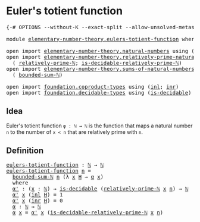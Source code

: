 # Euler's totient function

<pre class="Agda"><a id="37" class="Symbol">{-#</a> <a id="41" class="Keyword">OPTIONS</a> <a id="49" class="Pragma">--without-K</a> <a id="61" class="Pragma">--exact-split</a> <a id="75" class="Pragma">--allow-unsolved-metas</a> <a id="98" class="Symbol">#-}</a>

<a id="103" class="Keyword">module</a> <a id="110" href="elementary-number-theory.eulers-totient-function.html" class="Module">elementary-number-theory.eulers-totient-function</a> <a id="159" class="Keyword">where</a>

<a id="166" class="Keyword">open</a> <a id="171" class="Keyword">import</a> <a id="178" href="elementary-number-theory.natural-numbers.html" class="Module">elementary-number-theory.natural-numbers</a> <a id="219" class="Keyword">using</a> <a id="225" class="Symbol">(</a><a id="226" href="elementary-number-theory.natural-numbers.html#1444" class="Datatype">ℕ</a><a id="227" class="Symbol">)</a>
<a id="229" class="Keyword">open</a> <a id="234" class="Keyword">import</a> <a id="241" href="elementary-number-theory.relatively-prime-natural-numbers.html" class="Module">elementary-number-theory.relatively-prime-natural-numbers</a> <a id="299" class="Keyword">using</a>
  <a id="307" class="Symbol">(</a> <a id="309" href="elementary-number-theory.relatively-prime-natural-numbers.html#940" class="Function">relatively-prime-ℕ</a><a id="327" class="Symbol">;</a> <a id="329" href="elementary-number-theory.relatively-prime-natural-numbers.html#1456" class="Function">is-decidable-relatively-prime-ℕ</a><a id="360" class="Symbol">)</a>
<a id="362" class="Keyword">open</a> <a id="367" class="Keyword">import</a> <a id="374" href="elementary-number-theory.sums-of-natural-numbers.html" class="Module">elementary-number-theory.sums-of-natural-numbers</a> <a id="423" class="Keyword">using</a>
  <a id="431" class="Symbol">(</a> <a id="433" href="elementary-number-theory.sums-of-natural-numbers.html#1749" class="Function">bounded-sum-ℕ</a><a id="446" class="Symbol">)</a>

<a id="449" class="Keyword">open</a> <a id="454" class="Keyword">import</a> <a id="461" href="foundation.coproduct-types.html" class="Module">foundation.coproduct-types</a> <a id="488" class="Keyword">using</a> <a id="494" class="Symbol">(</a><a id="495" href="foundation.coproduct-types.html#1239" class="InductiveConstructor">inl</a><a id="498" class="Symbol">;</a> <a id="500" href="foundation.coproduct-types.html#1262" class="InductiveConstructor">inr</a><a id="503" class="Symbol">)</a>
<a id="505" class="Keyword">open</a> <a id="510" class="Keyword">import</a> <a id="517" href="foundation.decidable-types.html" class="Module">foundation.decidable-types</a> <a id="544" class="Keyword">using</a> <a id="550" class="Symbol">(</a><a id="551" href="foundation.decidable-types.html#1828" class="Function">is-decidable</a><a id="563" class="Symbol">)</a>
</pre>
## Idea

Euler's totient function `φ : ℕ → ℕ` is the function that maps a natural number `n` to the number of `x < n` that are relatively prime with `n`.

## Definition

<pre class="Agda"><a id="eulers-totient-function"></a><a id="748" href="elementary-number-theory.eulers-totient-function.html#748" class="Function">eulers-totient-function</a> <a id="772" class="Symbol">:</a> <a id="774" href="elementary-number-theory.natural-numbers.html#1444" class="Datatype">ℕ</a> <a id="776" class="Symbol">→</a> <a id="778" href="elementary-number-theory.natural-numbers.html#1444" class="Datatype">ℕ</a>
<a id="780" href="elementary-number-theory.eulers-totient-function.html#748" class="Function">eulers-totient-function</a> <a id="804" href="elementary-number-theory.eulers-totient-function.html#804" class="Bound">n</a> <a id="806" class="Symbol">=</a>
  <a id="810" href="elementary-number-theory.sums-of-natural-numbers.html#1749" class="Function">bounded-sum-ℕ</a> <a id="824" href="elementary-number-theory.eulers-totient-function.html#804" class="Bound">n</a> <a id="826" class="Symbol">(λ</a> <a id="829" href="elementary-number-theory.eulers-totient-function.html#829" class="Bound">x</a> <a id="831" href="elementary-number-theory.eulers-totient-function.html#831" class="Bound">H</a> <a id="833" class="Symbol">→</a> <a id="835" href="elementary-number-theory.eulers-totient-function.html#947" class="Function">α</a> <a id="837" href="elementary-number-theory.eulers-totient-function.html#829" class="Bound">x</a><a id="838" class="Symbol">)</a>
  <a id="842" class="Keyword">where</a>
  <a id="850" href="elementary-number-theory.eulers-totient-function.html#850" class="Function">α&#39;</a> <a id="853" class="Symbol">:</a> <a id="855" class="Symbol">(</a><a id="856" href="elementary-number-theory.eulers-totient-function.html#856" class="Bound">x</a> <a id="858" class="Symbol">:</a> <a id="860" href="elementary-number-theory.natural-numbers.html#1444" class="Datatype">ℕ</a><a id="861" class="Symbol">)</a> <a id="863" class="Symbol">→</a> <a id="865" href="foundation.decidable-types.html#1828" class="Function">is-decidable</a> <a id="878" class="Symbol">(</a><a id="879" href="elementary-number-theory.relatively-prime-natural-numbers.html#940" class="Function">relatively-prime-ℕ</a> <a id="898" href="elementary-number-theory.eulers-totient-function.html#856" class="Bound">x</a> <a id="900" href="elementary-number-theory.eulers-totient-function.html#804" class="Bound">n</a><a id="901" class="Symbol">)</a> <a id="903" class="Symbol">→</a> <a id="905" href="elementary-number-theory.natural-numbers.html#1444" class="Datatype">ℕ</a>
  <a id="909" href="elementary-number-theory.eulers-totient-function.html#850" class="Function">α&#39;</a> <a id="912" href="elementary-number-theory.eulers-totient-function.html#912" class="Bound">x</a> <a id="914" class="Symbol">(</a><a id="915" href="foundation.coproduct-types.html#1239" class="InductiveConstructor">inl</a> <a id="919" href="elementary-number-theory.eulers-totient-function.html#919" class="Bound">H</a><a id="920" class="Symbol">)</a> <a id="922" class="Symbol">=</a> <a id="924" class="Number">1</a>
  <a id="928" href="elementary-number-theory.eulers-totient-function.html#850" class="Function">α&#39;</a> <a id="931" href="elementary-number-theory.eulers-totient-function.html#931" class="Bound">x</a> <a id="933" class="Symbol">(</a><a id="934" href="foundation.coproduct-types.html#1262" class="InductiveConstructor">inr</a> <a id="938" href="elementary-number-theory.eulers-totient-function.html#938" class="Bound">H</a><a id="939" class="Symbol">)</a> <a id="941" class="Symbol">=</a> <a id="943" class="Number">0</a>
  <a id="947" href="elementary-number-theory.eulers-totient-function.html#947" class="Function">α</a> <a id="949" class="Symbol">:</a> <a id="951" href="elementary-number-theory.natural-numbers.html#1444" class="Datatype">ℕ</a> <a id="953" class="Symbol">→</a> <a id="955" href="elementary-number-theory.natural-numbers.html#1444" class="Datatype">ℕ</a>
  <a id="959" href="elementary-number-theory.eulers-totient-function.html#947" class="Function">α</a> <a id="961" href="elementary-number-theory.eulers-totient-function.html#961" class="Bound">x</a> <a id="963" class="Symbol">=</a> <a id="965" href="elementary-number-theory.eulers-totient-function.html#850" class="Function">α&#39;</a> <a id="968" href="elementary-number-theory.eulers-totient-function.html#961" class="Bound">x</a> <a id="970" class="Symbol">(</a><a id="971" href="elementary-number-theory.relatively-prime-natural-numbers.html#1456" class="Function">is-decidable-relatively-prime-ℕ</a> <a id="1003" href="elementary-number-theory.eulers-totient-function.html#961" class="Bound">x</a> <a id="1005" href="elementary-number-theory.eulers-totient-function.html#804" class="Bound">n</a><a id="1006" class="Symbol">)</a>
</pre>